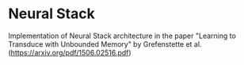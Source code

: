 # Neural Stack
Implementation of Neural Stack architecture in the paper "Learning to Transduce with Unbounded Memory" by Grefenstette et al. (https://arxiv.org/pdf/1506.02516.pdf)
